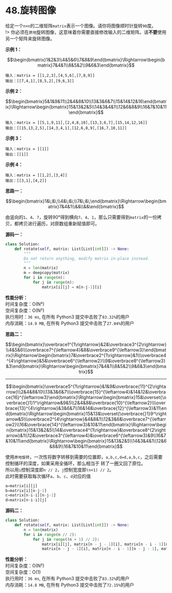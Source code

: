 # 48.旋转图像

给定一个`n×n`的二维矩阵`matrix`表示一个图像。请你将图像顺时针旋转`90`度。  
!> 你必须在`原地`旋转图像，这意味着你需要直接修改输入的二维矩阵。请**不要**使用另一个矩阵来旋转图像。

**示例 1：**

```math
\begin{bmatrix}1&2&3\\4&5&6\\7&8&9\end{bmatrix}\Rightarrow\begin{bmatrix}7&4&1\\8&5&2\\9&6&3\end{bmatrix}
```
```code
输入：matrix = [[1,2,3],[4,5,6],[7,8,9]]
输出：[[7,4,1],[8,5,2],[9,6,3]]
```

**示例 2：**
```math
\begin{bmatrix}5&1&9&11\\2&4&8&10\\13&3&6&7\\15&14&12&16\end{bmatrix}\Rightarrow\begin{bmatrix}15&13&2&5\\14&3&4&1\\12&6&8&9\\16&7&10&11\end{bmatrix}
```
```code
输入：matrix = [[5,1,9,11],[2,4,8,10],[13,3,6,7],[15,14,12,16]]
输出：[[15,13,2,5],[14,3,4,1],[12,6,8,9],[16,7,10,11]]
```

**示例 3：**
```code
输入：matrix = [[1]]
输出：[[1]]
```

**示例 4：**
```code
输入：matrix = [[1,2],[3,4]]
输出：[[3,1],[4,2]]
```


**思路一：**
```math
\begin{bmatrix}1&\;&\;\\4&\;&\;\\7&\;&\;\end{bmatrix}\Rightarrow\begin{bmatrix}7&4&1\\&&\\&&\end{bmatrix}
```
由竖向的`1`、`4`、`7`，旋转90°得到横向`7`、`4`、`1`，那么只需要得到`matrix`的一份拷贝，都拷贝进行遍历，对原数组重新赋值即可。


**源码一：**
```python
class Solution:
    def rotate(self, matrix: List[List[int]]) -> None:
        """
        Do not return anything, modify matrix in-place instead.
        """
        n = len(matrix)
        m = deepcopy(matrix)
        for i in range(n):
            for j in range(n):
                matrix[i][j] = m[n-j-1][i]
```
**性能分析：**  
时间复杂度：O(N²)  
空间复杂度：O(N²)  
执行用时：`36 ms`, 在所有 Python3 提交中击败了`83.32%`的用户  
内存消耗：`14.9 MB`, 在所有 Python3 提交中击败了`27.04%`的用户

**思路二：**
```math
\begin{bmatrix}\overbrace1^{1\rightarrow}&2&\overbrace3^{2\rightarrow}\\4&5&6\\\overbrace7^{\leftarrow4}&8&\overbrace9^{\leftarrow3}\end{bmatrix}\Rightarrow\begin{bmatrix}7&\overbrace2^{1\rightarrow}&1\\\overbrace4^{4\rightarrow}&5&\overbrace6^{\leftarrow2}\\9&\overbrace8^{\leftarrow3}&3\end{bmatrix}\Rightarrow\begin{bmatrix}7&4&1\\8&5&2\\9&6&3\end{bmatrix}
```
-----------------------
```math
\begin{bmatrix}\overbrace5^{1\rightarrow}&1&9&\overbrace{11}^{2\rightarrow}\\2&4&8&10\\13&3&6&7\\\overbrace{15}^{\leftarrow4}&14&12&\overbrace{16}^{\leftarrow3}\end{bmatrix}\Rightarrow\begin{bmatrix}15&\overset{\overbrace{}1}1^\rightarrow&9&5\\2&4&8&\overbrace{10}^{\leftarrow2}\\\overbrace{13}^{4\rightarrow}&3&6&7\\16&14&\overbrace{12}^{\leftarrow3}&11\end{bmatrix}\Rightarrow\begin{bmatrix}15&13&\overset{\overbrace{}1}9^\rightarrow&5\\\overbrace2^{4\rightarrow}&4&8&1\\12&3&6&\overbrace7^{\leftarrow2}\\16&\overbrace{14}^{\leftarrow3}&10&11\end{bmatrix}\Rightarrow\begin{bmatrix}15&13&2&5\\14&\overbrace4^{1\rightarrow}&\overbrace8^{2\rightarrow}&1\\12&\overbrace3^{\leftarrow4}&\overbrace6^{\leftarrow3}&9\\16&7&10&11\end{bmatrix}\Rightarrow\begin{bmatrix}15&13&2&5\\14&3&4&1\\12&6&8&9\\16&7&10&11\end{bmatrix}
```
使用`原地旋转`，一次性将数字转移到需要的位置即，`a,b,c,d=d,a,b,c`，之后需要控制循环的深度，如果采用全循环，那么相当于
转了一圈又回了原位。  
所以用`i`控制深度即`n // 2`，`j`控制宽度即`(n+1) // 2`。  
此时需要获取每次循环`a`、`b`、`c`、`d`对应的值  
```python
a=matrix[i][j]  
b=matrix[i][n-j-1]
c=matrix[n-i-i][n-j-1]
d=matrix[n-i-i][j]
```


**源码二：**
```python
class Solution:
    def rotate(self, matrix: List[List[int]]) -> None:
        n = len(matrix)
        for i in range(n // 2):
            for j in range((n + 1) // 2):
                matrix[i][j], matrix[n - j - 1][i], matrix[n - i - 1][n - j - 1], matrix[j][n - i - 1] = \
                matrix[n - j - 1][i], matrix[n - i - 1][n - j - 1], matrix[j][n - i - 1], matrix[i][j]
```
**性能分析：**  
时间复杂度：O(N²)  
空间复杂度：O(1)  
执行用时：`36 ms`, 在所有 Python3 提交中击败了`83.32%`的用户  
内存消耗：`14.8 MB`, 在所有 Python3 提交中击败了`72.15%`的用户
